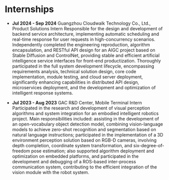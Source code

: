 # Internships

- **Jul 2024 - Sep 2024**​​ Guangzhou Cloudwalk Technology Co., Ltd., Product Solutions Intern
    Responsible for the design and development of backend service architecture, implementing automatic scheduling and real-time response for user requests in high-concurrency scenarios. Independently completed the engineering reproduction, algorithm encapsulation, and RESTful API design for an AIGC project based on Stable Diffusion and ControlNet, providing stable and efficient artificial intelligence service interfaces for front-end productization. Thoroughly participated in the full system development lifecycle, encompassing requirements analysis, technical solution design, core code implementation, module testing, and cloud server deployment, significantly enhancing capabilities in distributed API design, microservices deployment, and the development and optimization of intelligent response systems.

- **Jul 2023 - Aug 2023**​​ GAC R&D Center, Mobile Terminal Intern
    Participated in the research and development of visual perception algorithms and system integration for an embodied intelligent robotics project. Main responsibilities included: assisting in the development of an open-vocabulary object detection model, combining vision-language models to achieve zero-shot recognition and segmentation based on natural language instructions; participated in the implementation of a 3D environment perception solution based on RGB-D cameras, involving depth completion, coordinate system transformation, and six-degree-of-freedom pose estimation; also supported algorithm deployment and optimization on embedded platforms, and participated in the development and debugging of a ROS-based inter-process communication system, contributing to the efficient integration of the vision module with the robot system.

